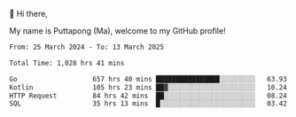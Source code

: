 👋 Hi there,

My name is Puttapong (Ma), welcome to my GitHub profile!

<!--START_SECTION:waka-->

```txt
From: 25 March 2024 - To: 13 March 2025

Total Time: 1,028 hrs 41 mins

Go                   657 hrs 40 mins ████████████████░░░░░░░░░   63.93 %
Kotlin               105 hrs 23 mins ██▓░░░░░░░░░░░░░░░░░░░░░░   10.24 %
HTTP Request         84 hrs 42 mins  ██░░░░░░░░░░░░░░░░░░░░░░░   08.24 %
SQL                  35 hrs 13 mins  █░░░░░░░░░░░░░░░░░░░░░░░░   03.42 %
```

<!--END_SECTION:waka-->
